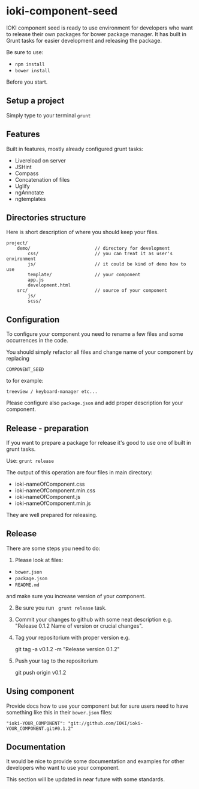 ioki-component-seed
===================
IOKI component seed is ready to use environment for developers who want to release their own packages for bower package manager.
It has built in Grunt tasks for easier development and releasing the package.

Be sure to use:

* ``` npm install ```
* ``` bower install ```

Before you start.

## Setup a project
Simply type to your terminal ``` grunt ```

## Features
Built in features, mostly already configured grunt tasks:

* Livereload on server
* JSHint
* Compass
* Concatenation of files
* Uglify
* ngAnnotate
* ngtemplates

## Directories structure
Here is short description of where you should keep your files.

    project/
        demo/                        // directory for development
            css/                     // you can treat it as user's environment
            js/                      // it could be kind of demo how to use
            template/                // your component
            app.js
            development.html
        src/                         // source of your component
            js/
            scss/

## Configuration
To configure your component you need to rename a few files and some occurrences in the code.

You should simply refactor all files and change name of your component by replacing

    COMPONENT_SEED

to for example:

    treeview / keyboard-manager etc...

Please configure also ```package.json``` and add proper description for your component.

## Release - preparation
If you want to prepare a package for release it's good to use one of built in grunt tasks.

Use: ``` grunt release ```

The output of this operation are four files in main directory:

* ioki-nameOfComponent.css
* ioki-nameOfComponent.min.css
* ioki-nameOfComponent.js
* ioki-nameOfComponent.min.js

They are well prepared for releasing.

## Release
There are some steps you need to do:

1) Please look at files:

*  ```bower.json```
*  ```package.json```
*  ```README.md```

and make sure you increase version of your component.

2) Be sure you run ``` grunt release``` task.

3) Commit your changes to github with some neat description e.g. "Release 0.1.2 Name of version or crucial changes".

4) Tag your repositorium with proper version e.g.

    git tag -a v0.1.2 -m "Release version 0.1.2"

5) Push your tag to the repositorium

    git push origin v0.1.2

## Using component
Provide docs how to use your component but for sure users need to have something like this in their ```bower.json``` files:

    "ioki-YOUR_COMPONENT": "git://github.com/IOKI/ioki-YOUR_COMPONENT.git#0.1.2"

## Documentation
It would be nice to provide some documentation and examples for other developers who want to use your component.

This section will be updated in near future with some standards.